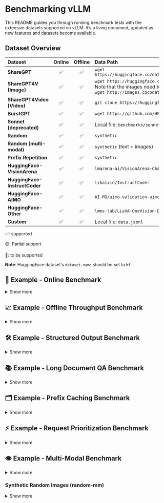 # Benchmarking vLLM

This README guides you through running benchmark tests with the extensive
datasets supported on vLLM. It’s a living document, updated as new features and datasets
become available.

## Dataset Overview

<table style="width:100%; border-collapse: collapse;">
  <thead>
    <tr>
      <th style="width:15%; text-align: left;">Dataset</th>
      <th style="width:10%; text-align: center;">Online</th>
      <th style="width:10%; text-align: center;">Offline</th>
      <th style="width:65%; text-align: left;">Data Path</th>
    </tr>
  </thead>
  <tbody>
    <tr>
      <td><strong>ShareGPT</strong></td>
      <td style="text-align: center;">✅</td>
      <td style="text-align: center;">✅</td>
      <td><code>wget https://huggingface.co/datasets/anon8231489123/ShareGPT_Vicuna_unfiltered/resolve/main/ShareGPT_V3_unfiltered_cleaned_split.json</code></td>
    </tr>
    <tr>
      <td><strong>ShareGPT4V (Image)</strong></td>
      <td style="text-align: center;">✅</td>
      <td style="text-align: center;">✅</td>
      <td>
        <code>wget https://huggingface.co/datasets/Lin-Chen/ShareGPT4V/blob/main/sharegpt4v_instruct_gpt4-vision_cap100k.json</code>
        <br>
        <div>Note that the images need to be downloaded separately. For example, to download COCO's 2017 Train images:</div>
        <code>wget http://images.cocodataset.org/zips/train2017.zip</code>
      </td>
    </tr>
        <tr>
      <td><strong>ShareGPT4Video (Video)</strong></td>
      <td style="text-align: center;">✅</td>
      <td style="text-align: center;">✅</td>
      <td>
        <code>git clone https://huggingface.co/datasets/ShareGPT4Video/ShareGPT4Video</code>
      </td>
    </tr>
    <tr>
      <td><strong>BurstGPT</strong></td>
      <td style="text-align: center;">✅</td>
      <td style="text-align: center;">✅</td>
      <td><code>wget https://github.com/HPMLL/BurstGPT/releases/download/v1.1/BurstGPT_without_fails_2.csv</code></td>
    </tr>
    <tr>
      <td><strong>Sonnet (deprecated)</strong></td>
      <td style="text-align: center;">✅</td>
      <td style="text-align: center;">✅</td>
      <td>Local file: <code>benchmarks/sonnet.txt</code></td>
    </tr>
    <tr>
      <td><strong>Random</strong></td>
      <td style="text-align: center;">✅</td>
      <td style="text-align: center;">✅</td>
      <td><code>synthetic</code></td>
    </tr>
    <tr>
      <td><strong>Random (multi-modal)</strong></td>
      <td style="text-align: center;">✅</td>
      <td style="text-align: center;">✅</td>
      <td><code>synthetic</code> (text + images)</td>
    </tr>
    <tr>
      <td><strong>Prefix Repetition</strong></td>
      <td style="text-align: center;">✅</td>
      <td style="text-align: center;">✅</td>
      <td><code>synthetic</code></td>
    </tr>
    <tr>
      <td><strong>HuggingFace-VisionArena</strong></td>
      <td style="text-align: center;">✅</td>
      <td style="text-align: center;">✅</td>
      <td><code>lmarena-ai/VisionArena-Chat</code></td>
    </tr>
    <tr>
      <td><strong>HuggingFace-InstructCoder</strong></td>
      <td style="text-align: center;">✅</td>
      <td style="text-align: center;">✅</td>
      <td><code>likaixin/InstructCoder</code></td>
    </tr>
      <tr>
      <td><strong>HuggingFace-AIMO</strong></td>
      <td style="text-align: center;">✅</td>
      <td style="text-align: center;">✅</td>
      <td><code>AI-MO/aimo-validation-aime</code> , <code>AI-MO/NuminaMath-1.5</code>, <code>AI-MO/NuminaMath-CoT</code></td>
    </tr>
    <tr>
      <td><strong>HuggingFace-Other</strong></td>
      <td style="text-align: center;">✅</td>
      <td style="text-align: center;">✅</td>
      <td><code>lmms-lab/LLaVA-OneVision-Data</code>, <code>Aeala/ShareGPT_Vicuna_unfiltered</code></td>
    </tr>
    <tr>
      <td><strong>Custom</strong></td>
      <td style="text-align: center;">✅</td>
      <td style="text-align: center;">✅</td>
      <td>Local file: <code>data.jsonl</code></td>
    </tr>
  </tbody>
</table>

✅: supported

🟡: Partial support

🚧: to be supported

**Note**: HuggingFace dataset's `dataset-name` should be set to `hf`

## 🚀 Example - Online Benchmark

<details>
<summary>Show more</summary>

<br/>

First start serving your model

```bash
vllm serve NousResearch/Hermes-3-Llama-3.1-8B
```

Then run the benchmarking script

```bash
# download dataset
# wget https://huggingface.co/datasets/anon8231489123/ShareGPT_Vicuna_unfiltered/resolve/main/ShareGPT_V3_unfiltered_cleaned_split.json
vllm bench serve \
  --backend vllm \
  --model NousResearch/Hermes-3-Llama-3.1-8B \
  --endpoint /v1/completions \
  --dataset-name sharegpt \
  --dataset-path <your data path>/ShareGPT_V3_unfiltered_cleaned_split.json \
  --num-prompts 10
```

If successful, you will see the following output

```text
============ Serving Benchmark Result ============
Successful requests:                     10
Benchmark duration (s):                  5.78
Total input tokens:                      1369
Total generated tokens:                  2212
Request throughput (req/s):              1.73
Output token throughput (tok/s):         382.89
Total Token throughput (tok/s):          619.85
---------------Time to First Token----------------
Mean TTFT (ms):                          71.54
Median TTFT (ms):                        73.88
P99 TTFT (ms):                           79.49
-----Time per Output Token (excl. 1st token)------
Mean TPOT (ms):                          7.91
Median TPOT (ms):                        7.96
P99 TPOT (ms):                           8.03
---------------Inter-token Latency----------------
Mean ITL (ms):                           7.74
Median ITL (ms):                         7.70
P99 ITL (ms):                            8.39
==================================================
```

### Custom Dataset

If the dataset you want to benchmark is not supported yet in vLLM, even then you can benchmark on it using `CustomDataset`. Your data needs to be in `.jsonl` format and needs to have "prompt" field per entry, e.g., data.jsonl

```json
{"prompt": "What is the capital of India?"}
{"prompt": "What is the capital of Iran?"}
{"prompt": "What is the capital of China?"}
```

```bash
# start server
VLLM_USE_V1=1 vllm serve meta-llama/Llama-3.1-8B-Instruct
```

```bash
# run benchmarking script
vllm bench serve --port 9001 --save-result --save-detailed \
  --backend vllm \
  --model meta-llama/Llama-3.1-8B-Instruct \
  --endpoint /v1/completions \
  --dataset-name custom \
  --dataset-path <path-to-your-data-jsonl> \
  --custom-skip-chat-template \
  --num-prompts 80 \
  --max-concurrency 1 \
  --temperature=0.3 \
  --top-p=0.75 \
  --result-dir "./log/"
```

You can skip applying chat template if your data already has it by using `--custom-skip-chat-template`.

### VisionArena Benchmark for Vision Language Models

```bash
# need a model with vision capability here
vllm serve Qwen/Qwen2-VL-7B-Instruct
```

```bash
vllm bench serve \
  --backend openai-chat \
  --endpoint-type openai-chat \
  --model Qwen/Qwen2-VL-7B-Instruct \
  --endpoint /v1/chat/completions \
  --dataset-name hf \
  --dataset-path lmarena-ai/VisionArena-Chat \
  --hf-split train \
  --num-prompts 1000
```

### InstructCoder Benchmark with Speculative Decoding

``` bash
VLLM_USE_V1=1 vllm serve meta-llama/Meta-Llama-3-8B-Instruct \
    --speculative-config $'{"method": "ngram",
    "num_speculative_tokens": 5, "prompt_lookup_max": 5,
    "prompt_lookup_min": 2}'
```

``` bash
vllm bench serve \
    --model meta-llama/Meta-Llama-3-8B-Instruct \
    --dataset-name hf \
    --dataset-path likaixin/InstructCoder \
    --num-prompts 2048
```

### Other HuggingFaceDataset Examples

```bash
vllm serve Qwen/Qwen2-VL-7B-Instruct
```

`lmms-lab/LLaVA-OneVision-Data`:

```bash
vllm bench serve \
  --backend openai-chat \
  --endpoint-type openai-chat \
  --model Qwen/Qwen2-VL-7B-Instruct \
  --endpoint /v1/chat/completions \
  --dataset-name hf \
  --dataset-path lmms-lab/LLaVA-OneVision-Data \
  --hf-split train \
  --hf-subset "chart2text(cauldron)" \
  --num-prompts 10
```

`Aeala/ShareGPT_Vicuna_unfiltered`:

```bash
vllm bench serve \
  --backend openai-chat \
  --endpoint-type openai-chat \
  --model Qwen/Qwen2-VL-7B-Instruct \
  --endpoint /v1/chat/completions \
  --dataset-name hf \
  --dataset-path Aeala/ShareGPT_Vicuna_unfiltered \
  --hf-split train \
  --num-prompts 10
```

`AI-MO/aimo-validation-aime`:

``` bash
vllm bench serve \
    --model Qwen/QwQ-32B \
    --dataset-name hf \
    --dataset-path AI-MO/aimo-validation-aime \
    --num-prompts 10 \
    --seed 42
```

`philschmid/mt-bench`:

``` bash
vllm bench serve \
    --model Qwen/QwQ-32B \
    --dataset-name hf \
    --dataset-path philschmid/mt-bench \
    --num-prompts 80
```

### Running With Sampling Parameters

When using OpenAI-compatible backends such as `vllm`, optional sampling
parameters can be specified. Example client command:

```bash
vllm bench serve \
  --backend vllm \
  --model NousResearch/Hermes-3-Llama-3.1-8B \
  --endpoint /v1/completions \
  --dataset-name sharegpt \
  --dataset-path <your data path>/ShareGPT_V3_unfiltered_cleaned_split.json \
  --top-k 10 \
  --top-p 0.9 \
  --temperature 0.5 \
  --num-prompts 10
```

### Running With Ramp-Up Request Rate

The benchmark tool also supports ramping up the request rate over the
duration of the benchmark run. This can be useful for stress testing the
server or finding the maximum throughput that it can handle, given some latency budget.

Two ramp-up strategies are supported:

- `linear`: Increases the request rate linearly from a start value to an end value.
- `exponential`: Increases the request rate exponentially.

The following arguments can be used to control the ramp-up:

- `--ramp-up-strategy`: The ramp-up strategy to use (`linear` or `exponential`).
- `--ramp-up-start-rps`: The request rate at the beginning of the benchmark.
- `--ramp-up-end-rps`: The request rate at the end of the benchmark.

</details>

## 📈 Example - Offline Throughput Benchmark

<details>
<summary>Show more</summary>

<br/>

```bash
vllm bench throughput \
  --model NousResearch/Hermes-3-Llama-3.1-8B \
  --dataset-name sonnet \
  --dataset-path vllm/benchmarks/sonnet.txt \
  --num-prompts 10
```

If successful, you will see the following output

```text
Throughput: 7.15 requests/s, 4656.00 total tokens/s, 1072.15 output tokens/s
Total num prompt tokens:  5014
Total num output tokens:  1500
```

### VisionArena Benchmark for Vision Language Models

```bash
vllm bench throughput \
  --model Qwen/Qwen2-VL-7B-Instruct \
  --backend vllm-chat \
  --dataset-name hf \
  --dataset-path lmarena-ai/VisionArena-Chat \
  --num-prompts 1000 \
  --hf-split train
```

The `num prompt tokens` now includes image token counts

```text
Throughput: 2.55 requests/s, 4036.92 total tokens/s, 326.90 output tokens/s
Total num prompt tokens:  14527
Total num output tokens:  1280
```

### InstructCoder Benchmark with Speculative Decoding

``` bash
VLLM_WORKER_MULTIPROC_METHOD=spawn \
VLLM_USE_V1=1 \
vllm bench throughput \
    --dataset-name=hf \
    --dataset-path=likaixin/InstructCoder \
    --model=meta-llama/Meta-Llama-3-8B-Instruct \
    --input-len=1000 \
    --output-len=100 \
    --num-prompts=2048 \
    --async-engine \
    --speculative-config $'{"method": "ngram",
    "num_speculative_tokens": 5, "prompt_lookup_max": 5,
    "prompt_lookup_min": 2}'
```

```text
Throughput: 104.77 requests/s, 23836.22 total tokens/s, 10477.10 output tokens/s
Total num prompt tokens:  261136
Total num output tokens:  204800
```

### Other HuggingFaceDataset Examples

`lmms-lab/LLaVA-OneVision-Data`:

```bash
vllm bench throughput \
  --model Qwen/Qwen2-VL-7B-Instruct \
  --backend vllm-chat \
  --dataset-name hf \
  --dataset-path lmms-lab/LLaVA-OneVision-Data \
  --hf-split train \
  --hf-subset "chart2text(cauldron)" \
  --num-prompts 10
```

`Aeala/ShareGPT_Vicuna_unfiltered`:

```bash
vllm bench throughput \
  --model Qwen/Qwen2-VL-7B-Instruct \
  --backend vllm-chat \
  --dataset-name hf \
  --dataset-path Aeala/ShareGPT_Vicuna_unfiltered \
  --hf-split train \
  --num-prompts 10
```

`AI-MO/aimo-validation-aime`:

```bash
vllm bench throughput \
  --model Qwen/QwQ-32B \
  --backend vllm \
  --dataset-name hf \
  --dataset-path AI-MO/aimo-validation-aime \
  --hf-split train \
  --num-prompts 10
```

Benchmark with LoRA adapters:

``` bash
# download dataset
# wget https://huggingface.co/datasets/anon8231489123/ShareGPT_Vicuna_unfiltered/resolve/main/ShareGPT_V3_unfiltered_cleaned_split.json
vllm bench throughput \
  --model meta-llama/Llama-2-7b-hf \
  --backend vllm \
  --dataset_path <your data path>/ShareGPT_V3_unfiltered_cleaned_split.json \
  --dataset_name sharegpt \
  --num-prompts 10 \
  --max-loras 2 \
  --max-lora-rank 8 \
  --enable-lora \
  --lora-path yard1/llama-2-7b-sql-lora-test
  ```

</details>

## 🛠️ Example - Structured Output Benchmark

<details>
<summary>Show more</summary>

<br/>

Benchmark the performance of structured output generation (JSON, grammar, regex).

### Server Setup

```bash
vllm serve NousResearch/Hermes-3-Llama-3.1-8B
```

### JSON Schema Benchmark

```bash
python3 benchmarks/benchmark_serving_structured_output.py \
  --backend vllm \
  --model NousResearch/Hermes-3-Llama-3.1-8B \
  --dataset json \
  --structured-output-ratio 1.0 \
  --request-rate 10 \
  --num-prompts 1000
```

### Grammar-based Generation Benchmark

```bash
python3 benchmarks/benchmark_serving_structured_output.py \
  --backend vllm \
  --model NousResearch/Hermes-3-Llama-3.1-8B \
  --dataset grammar \
  --structure-type grammar \
  --request-rate 10 \
  --num-prompts 1000
```

### Regex-based Generation Benchmark

```bash
python3 benchmarks/benchmark_serving_structured_output.py \
  --backend vllm \
  --model NousResearch/Hermes-3-Llama-3.1-8B \
  --dataset regex \
  --request-rate 10 \
  --num-prompts 1000
```

### Choice-based Generation Benchmark

```bash
python3 benchmarks/benchmark_serving_structured_output.py \
  --backend vllm \
  --model NousResearch/Hermes-3-Llama-3.1-8B \
  --dataset choice \
  --request-rate 10 \
  --num-prompts 1000
```

### XGrammar Benchmark Dataset

```bash
python3 benchmarks/benchmark_serving_structured_output.py \
  --backend vllm \
  --model NousResearch/Hermes-3-Llama-3.1-8B \
  --dataset xgrammar_bench \
  --request-rate 10 \
  --num-prompts 1000
```

</details>

## 📚 Example - Long Document QA Benchmark

<details>
<summary>Show more</summary>

<br/>

Benchmark the performance of long document question-answering with prefix caching.

### Basic Long Document QA Test

```bash
python3 benchmarks/benchmark_long_document_qa_throughput.py \
  --model meta-llama/Llama-2-7b-chat-hf \
  --enable-prefix-caching \
  --num-documents 16 \
  --document-length 2000 \
  --output-len 50 \
  --repeat-count 5
```

### Different Repeat Modes

```bash
# Random mode (default) - shuffle prompts randomly
python3 benchmarks/benchmark_long_document_qa_throughput.py \
  --model meta-llama/Llama-2-7b-chat-hf \
  --enable-prefix-caching \
  --num-documents 8 \
  --document-length 3000 \
  --repeat-count 3 \
  --repeat-mode random

# Tile mode - repeat entire prompt list in sequence
python3 benchmarks/benchmark_long_document_qa_throughput.py \
  --model meta-llama/Llama-2-7b-chat-hf \
  --enable-prefix-caching \
  --num-documents 8 \
  --document-length 3000 \
  --repeat-count 3 \
  --repeat-mode tile

# Interleave mode - repeat each prompt consecutively
python3 benchmarks/benchmark_long_document_qa_throughput.py \
  --model meta-llama/Llama-2-7b-chat-hf \
  --enable-prefix-caching \
  --num-documents 8 \
  --document-length 3000 \
  --repeat-count 3 \
  --repeat-mode interleave
```

</details>

## 🗂️ Example - Prefix Caching Benchmark

<details>
<summary>Show more</summary>

<br/>

Benchmark the efficiency of automatic prefix caching.

### Fixed Prompt with Prefix Caching

```bash
python3 benchmarks/benchmark_prefix_caching.py \
  --model meta-llama/Llama-2-7b-chat-hf \
  --enable-prefix-caching \
  --num-prompts 1 \
  --repeat-count 100 \
  --input-length-range 128:256
```

### ShareGPT Dataset with Prefix Caching

```bash
# download dataset
# wget https://huggingface.co/datasets/anon8231489123/ShareGPT_Vicuna_unfiltered/resolve/main/ShareGPT_V3_unfiltered_cleaned_split.json

python3 benchmarks/benchmark_prefix_caching.py \
  --model meta-llama/Llama-2-7b-chat-hf \
  --dataset-path /path/ShareGPT_V3_unfiltered_cleaned_split.json \
  --enable-prefix-caching \
  --num-prompts 20 \
  --repeat-count 5 \
  --input-length-range 128:256
```

### Prefix Repetition Dataset

```bash
vllm bench serve \
  --backend openai \
  --model meta-llama/Llama-2-7b-chat-hf \
  --dataset-name prefix_repetition \
  --num-prompts 100 \
  --prefix-repetition-prefix-len 512 \
  --prefix-repetition-suffix-len 128 \
  --prefix-repetition-num-prefixes 5 \
  --prefix-repetition-output-len 128
```

</details>

## ⚡ Example - Request Prioritization Benchmark

<details>
<summary>Show more</summary>

<br/>

Benchmark the performance of request prioritization in vLLM.

### Basic Prioritization Test

```bash
python3 benchmarks/benchmark_prioritization.py \
  --model meta-llama/Llama-2-7b-chat-hf \
  --input-len 128 \
  --output-len 64 \
  --num-prompts 100 \
  --scheduling-policy priority
```

### Multiple Sequences per Prompt

```bash
python3 benchmarks/benchmark_prioritization.py \
  --model meta-llama/Llama-2-7b-chat-hf \
  --input-len 128 \
  --output-len 64 \
  --num-prompts 100 \
  --scheduling-policy priority \
  --n 2
```

</details>

## 👁️ Example - Multi-Modal Benchmark

<details>
<summary>Show more</summary>

<br/>

Benchmark the performance of multi-modal requests in vLLM.

### Images (ShareGPT4V)

Start vLLM:

```bash
python -m vllm.entrypoints.openai.api_server \
  --model Qwen/Qwen2.5-VL-7B-Instruct \
  --dtype bfloat16 \
  --limit-mm-per-prompt '{"image": 1}' \
  --allowed-local-media-path /path/to/sharegpt4v/images
```

Send requests with images:

```bash
python benchmarks/benchmark_serving.py \
  --backend openai-chat \
  --model Qwen/Qwen2.5-VL-7B-Instruct \
  --dataset-name sharegpt \
  --dataset-path /path/to/ShareGPT4V/sharegpt4v_instruct_gpt4-vision_cap100k.json \
  --num-prompts 100 \
  --save-result \
  --result-dir ~/vllm_benchmark_results \
  --save-detailed \
  --endpoint /v1/chat/completion
```

### Videos (ShareGPT4Video)

Start vLLM:

```bash
python -m vllm.entrypoints.openai.api_server \
  --model Qwen/Qwen2.5-VL-7B-Instruct \
  --dtype bfloat16 \
  --limit-mm-per-prompt '{"video": 1}' \
  --allowed-local-media-path /path/to/sharegpt4video/videos
```

Send requests with videos:

```bash
python benchmarks/benchmark_serving.py \
  --backend openai-chat \
  --model Qwen/Qwen2.5-VL-7B-Instruct \
  --dataset-name sharegpt \
  --dataset-path /path/to/ShareGPT4Video/llava_v1_5_mix665k_with_video_chatgpt72k_share4video28k.json \
  --num-prompts 100 \
  --save-result \
  --result-dir ~/vllm_benchmark_results \
  --save-detailed \
  --endpoint /v1/chat/completion
```

</details>

### Synthetic Random Images (random-mm)

<details>
<summary>Show more</summary>

<br/>

Generate synthetic image inputs and random text prompts, useful to stress-test vision models without external datasets.

Notes:

- Currently works only with the OpenAI Chat-compatible backend (`--backend openai-chat`) and endpoint `/v1/chat/completions`.
- To avoid bad request errors, set `--limit-mm-per-prompt` according to your model config.

Start the server (example):

```bash
vllm serve Qwen/Qwen2.5-VL-3B-Instruct \
  --dtype bfloat16 \
  --max-model-len 16384 \
  --limit-mm-per-prompt '{"image": 3, "video": 0}' \
  --mm-processor-kwargs max_pixels=1003520
```

Fixed number of images and dimensions:

```bash
vllm bench serve \
  --backend openai-chat \
  --model Qwen/Qwen2.5-VL-3B-Instruct \
  --endpoint /v1/chat/completions \
  --dataset-name random-mm \
  --num-prompts 100 \
  --max-concurrency 10 \
  --random-prefix-len 25 \
  --random-input-len 300 \
  --random-output-len 40 \
  --random-range-ratio 0.2 \
  --random-mm-height 224 \
  --random-mm-width 224 \
  --random-mm-images-per-request 2 \
  --random-mm-limit-images-per-request 3 \
  --request-rate inf \
  --ignore-eos \
  --seed 42
```

For variable number of images and dimensions per request set the flag

```bash
  --random-mm-images-per-request-range-ratio 0.5 \
  --random-mm-dimension-range-ratio 0.5 \
```

Flags specific to `random-mm`:

- `--random-mm-images-per-request`: base number of images per request.
- `--random-mm-limit-images-per-request`: hard cap per request.
- `--random-mm-width`, `--random-mm-height`: base image dimensions.
- `--random-mm-images-per-request-range-ratio`: vary image count in \[n(1−r), n(1+r)\).
- `--random-mm-dimension-range-ratio`: vary width/height in \[d(1−r), d(1+r)\).

</details>
